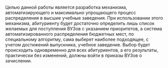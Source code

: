 Целью данной работы является разработка механизма, автоматизирующего и максимально упрощающего процесс распределения в высшие учебные заведения. При использовании этого механизма, абитуриенту будет достаточно определить лишь список желаемых для поступления ВУЗов с указанием приоритетов, а система автоматизированного распределения бюджетных мест, по специальному алгоритму, сама выберет наиболее подходящее, с учетом достижений выпускника, учебное заведение. Выбор будет происходить одновременно для всех абитуриентов, а его результаты, практически без изменений, должны войти в приказы ВУЗов о зачислении. 
